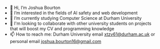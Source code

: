 - 👋 Hi, I’m Joshua Bourton
- 👀 I’m interested in the fields of AI safety and web development
- 🌱 I’m currently studying Computer Science at Durham University
- 💞️ I'm looking to collaborate with other university students on projects that will boost my CV and programming knowledge
- 📫 How to reach me: Durham University email xtzv61@durham.ac.uk or personal email joshua.bourton16@gmail.com
